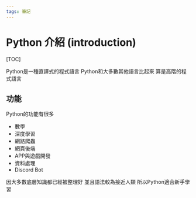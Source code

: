 ```yaml
---
tags: 筆記
---
```


# Python 介紹 (introduction)

[TOC]

Python是一種直譯式的程式語言
Python和大多數其他語言比起來
算是高階的程式語言

## 功能

Python的功能有很多

- 數學
- 深度學習
- 網路爬蟲
- 網頁後端
- APP與遊戲開發
- 資料處理
- Discord Bot

因大多數底層知識都已經被整理好
並且語法較為接近人類
所以Python適合新手學習
